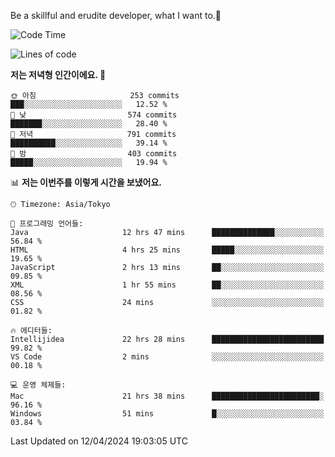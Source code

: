 Be a skillful and erudite developer, what I want to.👶

<!--START_SECTION:waka-->
![Code Time](http://img.shields.io/badge/Code%20Time-691%20hrs-blue)

![Lines of code](https://img.shields.io/badge/%EC%A0%80%EB%8A%94%20%EC%97%AC%ED%83%9C%EA%B9%8C%EC%A7%80%20-1.2%20million%20%EC%A4%84%EC%9D%98%20%EC%BD%94%EB%93%9C%EB%A5%BC%20%EC%9E%91%EC%84%B1%ED%96%88%EC%96%B4%EC%9A%94.-blue)

**저는 저녁형 인간이에요. 🦉** 

```text
🌞 아침                     253 commits         ███░░░░░░░░░░░░░░░░░░░░░░   12.52 % 
🌆 낮　                     574 commits         ███████░░░░░░░░░░░░░░░░░░   28.40 % 
🌃 저녁                     791 commits         ██████████░░░░░░░░░░░░░░░   39.14 % 
🌙 밤　                     403 commits         █████░░░░░░░░░░░░░░░░░░░░   19.94 % 
```


📊 **저는 이번주를 이렇게 시간을 보냈어요.** 

```text
🕑︎ Timezone: Asia/Tokyo

💬 프로그래밍 언어들: 
Java                     12 hrs 47 mins      ██████████████░░░░░░░░░░░   56.84 % 
HTML                     4 hrs 25 mins       █████░░░░░░░░░░░░░░░░░░░░   19.65 % 
JavaScript               2 hrs 13 mins       ██░░░░░░░░░░░░░░░░░░░░░░░   09.85 % 
XML                      1 hr 55 mins        ██░░░░░░░░░░░░░░░░░░░░░░░   08.56 % 
CSS                      24 mins             ░░░░░░░░░░░░░░░░░░░░░░░░░   01.82 % 

🔥 에디터들: 
Intellijidea             22 hrs 28 mins      █████████████████████████   99.82 % 
VS Code                  2 mins              ░░░░░░░░░░░░░░░░░░░░░░░░░   00.18 % 

💻 운영 체제들: 
Mac                      21 hrs 38 mins      ████████████████████████░   96.16 % 
Windows                  51 mins             █░░░░░░░░░░░░░░░░░░░░░░░░   03.84 % 
```


 Last Updated on 12/04/2024 19:03:05 UTC
<!--END_SECTION:waka-->
